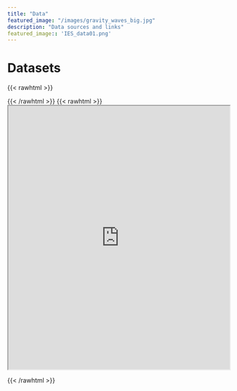 ```yaml
---
title: "Data"
featured_image: "/images/gravity_waves_big.jpg"
description: "Data sources and links"
featured_image:: 'IES_data01.png'
---
```


# Datasets

{{< rawhtml >}}
<div>
<!--<img src="IES_data01.png" alt="image" style=";width:100%;height:100%">-->

<!--<p> Between Jun. 4th - Jun. 9th, twelve members of the IES group came together for the 2023 Aspen conference.-->

</p>
</div>
{{< /rawhtml >}}
<!--more-->
{{< rawhtml >}}
<div>

<iframe src="https://docs.google.com/spreadsheets/d/e/2PACX-1vQ1LzxUNodZkK7vz1rFpUS7xN6gSGctIcWiICuOn7nPP6F_edDqUB0Hl3sGycMBLSrgobBkz4HNVt5g/pubhtml?widget=true&amp;headers=false" width="100%" height="600px"></iframe>

</p>

{{< /rawhtml >}}


